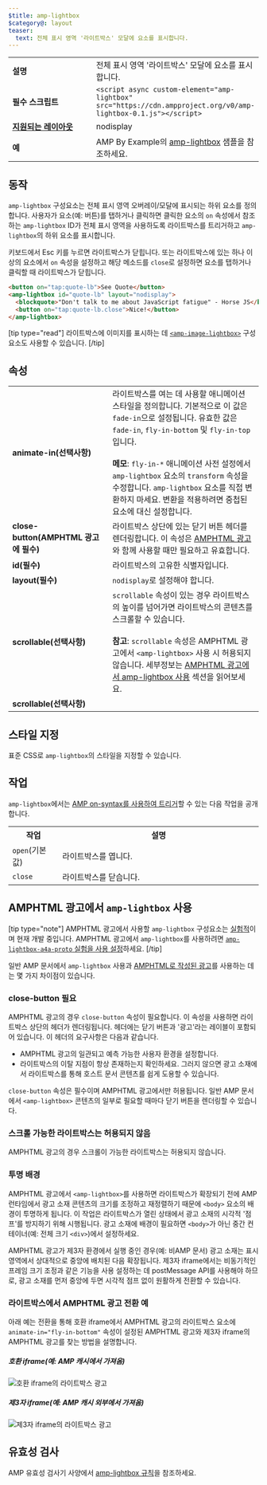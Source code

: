 ```yaml
---
$title: amp-lightbox
$category@: layout
teaser:
  text: 전체 표시 영역 '라이트박스' 모달에 요소를 표시합니다.
---
```




<!--
       Copyright 2016 The AMP HTML Authors. All Rights Reserved.

       Licensed under the Apache License, Version 2.0 (the "License");
     you may not use this file except in compliance with the License.
     You may obtain a copy of the License at

     http://www.apache.org/licenses/LICENSE-2.0

     Unless required by applicable law or agreed to in writing, software
     distributed under the License is distributed on an "AS-IS" BASIS,
     WITHOUT WARRANTIES OR CONDITIONS OF ANY KIND, either express or implied.
     See the License for the specific language governing permissions and
     limitations under the License.
-->



<table>
  <tr>
    <td width="40%"><strong>설명</strong></td>
    <td>전체 표시 영역 '라이트박스' 모달에 요소를 표시합니다.</td>
  </tr>
  <tr>
    <td width="40%"><strong>필수 스크립트</strong></td>
    <td><code>&lt;script async custom-element="amp-lightbox" src="https://cdn.ampproject.org/v0/amp-lightbox-0.1.js"&gt;&lt;/script&gt;</code></td>
  </tr>
  <tr>
    <td class="col-fourty"><strong><a href="../../../documentation/guides-and-tutorials/develop/style_and_layout/control_layout.md">지원되는 레이아웃</a></strong></td>
    <td>nodisplay</td>
  </tr>
  <tr>
    <td width="40%"><strong>예</strong></td>
    <td>AMP By Example의 <a href="https://ampbyexample.com/components/amp-lightbox/">amp-lightbox</a> 샘플을 참조하세요.</td>
  </tr>
</table>


## 동작 <a name="behavior"></a>

`amp-lightbox` 구성요소는 전체 표시 영역 오버레이/모달에 표시되는 하위 요소를 정의합니다. 사용자가 요소(예: 버튼)를 탭하거나 클릭하면 클릭한 요소의 `on` 속성에서 참조하는 `amp-lightbox` ID가 전체 표시 영역을 사용하도록 라이트박스를 트리거하고 `amp-lightbox`의 하위 요소를 표시합니다.

키보드에서 Esc 키를 누르면 라이트박스가 닫힙니다. 또는 라이트박스에 있는 하나 이상의 요소에서 `on` 속성을 설정하고 해당 메소드를 `close`로 설정하면 요소를 탭하거나 클릭할 때 라이트박스가 닫힙니다.

```html
<button on="tap:quote-lb">See Quote</button>
<amp-lightbox id="quote-lb" layout="nodisplay">
  <blockquote>"Don't talk to me about JavaScript fatigue" - Horse JS</blockquote>
  <button on="tap:quote-lb.close">Nice!</button>
</amp-lightbox>
```

[tip type="read"]
라이트박스에 이미지를 표시하는 데 [`<amp-image-lightbox>`](amp-image-lightbox.md) 구성요소도 사용할 수 있습니다.
[/tip]

## 속성 <a name="attributes"></a>

<table>
  <tr>
    <td width="40%"><strong>animate-in(선택사항)</strong></td>
    <td>라이트박스를 여는 데 사용할 애니메이션 스타일을 정의합니다. 기본적으로 이 값은
      <code>fade-in</code>으로 설정됩니다. 유효한 값은 <code>fade-in</code>, <code>fly-in-bottom</code> 및
        <code>fly-in-top</code>입니다.
          <br><br>
            <strong>메모</strong>: <code>fly-in-*</code> 애니메이션 사전 설정에서 <code>amp-lightbox</code> 요소의 <code>transform</code> 속성을
                수정합니다. <code>amp-lightbox</code> 요소를 직접 변환하지
                마세요. 변환을 적용하려면 중첩된 요소에 대신 설정합니다.</td>
            </tr>
            <tr>
              <td width="40%"><strong>close-button(AMPHTML 광고에 필수)</strong></td>
              <td>라이트박스 상단에 있는 닫기 버튼 헤더를 렌더링합니다. 이 속성은 <a href="#a4a">AMPHTML 광고</a>와 함께 사용할 때만
                  필요하고 유효합니다.</td>
              </tr>
              <tr>
                <td width="40%"><strong>id(필수)</strong></td>
                <td>라이트박스의 고유한 식별자입니다.</td>
              </tr>
              <tr>
                <td width="40%"><strong>layout(필수)</strong></td>
                <td><code>nodisplay</code>로 설정해야 합니다.</td>
              </tr>
              <tr>
                <td width="40%"><strong>scrollable(선택사항)</strong></td>
                <td><code>scrollable</code> 속성이 있는 경우 라이트박스의 높이를 넘어가면 라이트박스의 콘텐츠를 스크롤할 수 있습니다.
                  <br><br>
                    <strong>참고</strong>: <code>scrollable</code> 속성은 AMPHTML 광고에서 <code>&lt;amp-lightbox&gt;</code> 사용 시 허용되지 않습니다. 세부정보는 <a href="#a4a">AMPHTML 광고에서 amp-lightbox 사용</a> 섹션을 읽어보세요.</td>
                  </tr>
                  <tr>
                    <td width="40%"><strong>scrollable(선택사항)</strong></td>
                    <td></td>
                  </tr>
                </table>

## 스타일 지정 <a name="styling"></a>

표준 CSS로 `amp-lightbox`의 스타일을 지정할 수 있습니다.

## 작업 <a name="actions"></a>

`amp-lightbox`에서는 [AMP on-syntax를 사용하여 트리거](../../../documentation/guides-and-tutorials/learn/amp-actions-and-events.md)할 수 있는 다음 작업을 공개합니다.

<table>
  <tr>
    <th width="20%">작업</th>
    <th>설명</th>
  </tr>
  <tr>
    <td><code>open</code>(기본값)</td>
    <td>라이트박스를 엽니다.</td>
  </tr>
  <tr>
    <td><code>close</code></td>
    <td>라이트박스를 닫습니다.</td>
  </tr>
</table>

## <a id="a4a"></a> AMPHTML 광고에서 `amp-lightbox` 사용 <a name="a4a"></a>

[tip type="note"]
AMPHTML 광고에서 사용할 `amp-lightbox` 구성요소는 [실험적](../../../documentation/guides-and-tutorials/learn/experimental.md)이며 현재 개발 중입니다. AMPHTML 광고에서 `amp-lightbox`를 사용하려면 [`amp-lightbox-a4a-proto` 실험을 사용 설정](http://cdn.ampproject.org/experiments.html)하세요.
[/tip]

일반 AMP 문서에서 `amp-lightbox` 사용과 [AMPHTML로 작성된 광고](../../../documentation/guides-and-tutorials/learn/a4a_spec.md)를 사용하는 데는 몇 가지 차이점이 있습니다.

### close-button 필요 <a name="requires-close-button"></a>

AMPHTML 광고의 경우 `close-button` 속성이 필요합니다. 이 속성을 사용하면 라이트박스 상단의 헤더가 렌더링됩니다. 헤더에는 닫기 버튼과 '광고'라는 레이블이 포함되어 있습니다. 이 헤더의 요구사항은 다음과 같습니다.

* AMPHTML 광고의 일관되고 예측 가능한 사용자 환경을 설정합니다.
* 라이트박스의 이탈 지점이 항상 존재하는지 확인하세요. 그러지 않으면 광고 소재에서 라이트박스를 통해 호스트 문서 콘텐츠를 쉽게 도용할 수 있습니다.

`close-button` 속성은 필수이며 AMPHTML 광고에서만 허용됩니다. 일반 AMP 문서에서 `<amp-lightbox>` 콘텐츠의 일부로 필요할 때마다 닫기 버튼을 렌더링할 수 있습니다.

### 스크롤 가능한 라이트박스는 허용되지 않음 <a name="scrollable-lightboxes-are-disallowed"></a>

AMPHTML 광고의 경우 스크롤이 가능한 라이트박스는 허용되지 않습니다.

### 투명 배경 <a name="transparent-background"></a>

AMPHTML 광고에서 `<amp-lightbox>`를 사용하면 라이트박스가 확장되기 전에 AMP 런타임에서 광고 소재 콘텐츠의 크기를 조정하고 재정렬하기 때문에 `<body>` 요소의 배경이 투명하게 됩니다. 이 작업은 라이트박스가 열린 상태에서 광고 소재의 시각적 '점프'를 방지하기 위해 시행됩니다. 광고 소재에 배경이 필요하면 `<body>`가 아닌 중간 컨테이너(예: 전체 크기 `<div>`)에서 설정하세요.

AMPHTML 광고가 제3자 환경에서 실행 중인 경우(예: 비AMP 문서) 광고 소재는 표시 영역에서 상대적으로 중앙에 배치된 다음 확장됩니다. 제3자 iframe에서는 비동기적인 프레임 크기 조정과 같은 기능을 사용 설정하는 데 postMessage API를 사용해야 하므로, 광고 소재를 먼저 중앙에 두면 시각적 점프 없이 원활하게 전환할 수 있습니다.

### 라이트박스에서 AMPHTML 광고 전환 예 <a name="examples-of-transitions-in-lightbox-for-amphtml-ads"></a>

아래 예는 전환을 통해 호환 iframe에서 AMPHTML 광고의 라이트박스 요소에 `animate-in="fly-in-bottom"` 속성이 설정된 AMPHTML 광고와 제3자 iframe의 AMPHTML 광고를 찾는 방법을 설명합니다.

##### 호환 iframe(예: AMP 캐시에서 가져옴) <a name="on-friendly-iframes-eg-coming-from-an-amp-cache"></a>

<amp-img alt="호환 iframe의 라이트박스 광고" width="360" height="480" src="https://github.com/ampproject/amphtml/raw/main/docs/spec/img/lightbox-ad-fie.gif" layout="fixed">
  <noscript>
    <img alt="호환 iframe의 라이트박스 광고" src="../../spec/img/lightbox-ad-fie.gif">
    </noscript>
  </amp-img>

##### 제3자 iframe(예: AMP 캐시 외부에서 가져옴) <a name="on-third-party-iframes-eg-outside-the-amp-cache"></a>

<amp-img alt="제3자 iframe의 라이트박스 광고" width="360" height="480" src="https://github.com/ampproject/amphtml/raw/main/docs/spec/img/lightbox-ad-3p.gif" layout="fixed">
  <noscript>
    <img alt="제3자 iframe의 라이트박스 광고" src="../../spec/img/lightbox-ad-3p.gif">
    </noscript>
  </amp-img>

## 유효성 검사 <a name="validation"></a>

AMP 유효성 검사기 사양에서 [amp-lightbox 규칙](https://github.com/ampproject/amphtml/blob/main/extensions/amp-lightbox/validator-amp-lightbox.protoascii)을 참조하세요.
